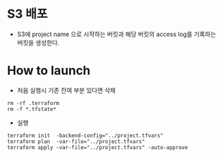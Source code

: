 # S3 배포
- S3에 project name 으로 시작하는 버킷과 해당 버킷의 access log를 기록하는 버킷을 생성한다.

# How to launch
- 처음 실행시 기존 잔여 부분 있다면 삭제
```
rm -rf .terraform
rm -f *.tfstate*
```

- 실행
```
terraform init  -backend-config="../project.tfvars"
terraform plan  -var-file="../project.tfvars"
terraform apply -var-file="../project.tfvars" -auto-approve
```